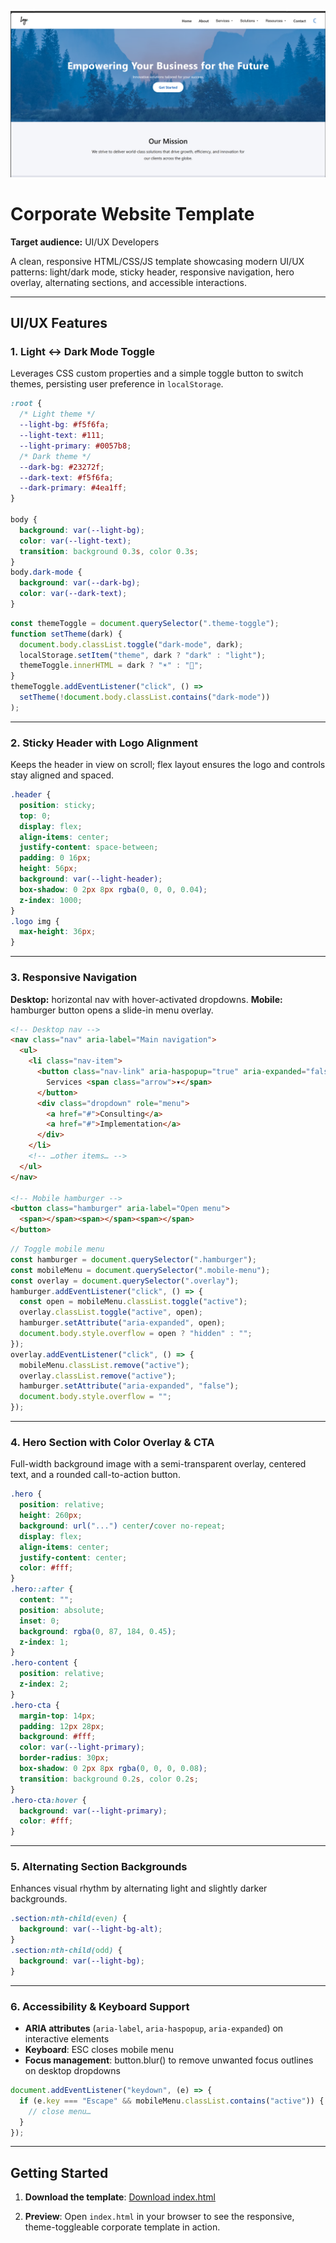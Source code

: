 ![Template Screenshot](screenshot.png)

# Corporate Website Template

**Target audience:** UI/UX Developers

A clean, responsive HTML/CSS/JS template showcasing modern UI/UX patterns: light/dark mode, sticky header, responsive navigation, hero overlay, alternating sections, and accessible interactions.

---

## UI/UX Features

### 1. Light ↔ Dark Mode Toggle

Leverages CSS custom properties and a simple toggle button to switch themes, persisting user preference in `localStorage`.

```css
:root {
  /* Light theme */
  --light-bg: #f5f6fa;
  --light-text: #111;
  --light-primary: #0057b8;
  /* Dark theme */
  --dark-bg: #23272f;
  --dark-text: #f5f6fa;
  --dark-primary: #4ea1ff;
}

body {
  background: var(--light-bg);
  color: var(--light-text);
  transition: background 0.3s, color 0.3s;
}
body.dark-mode {
  background: var(--dark-bg);
  color: var(--dark-text);
}
```

```js
const themeToggle = document.querySelector(".theme-toggle");
function setTheme(dark) {
  document.body.classList.toggle("dark-mode", dark);
  localStorage.setItem("theme", dark ? "dark" : "light");
  themeToggle.innerHTML = dark ? "☀️" : "🌙";
}
themeToggle.addEventListener("click", () =>
  setTheme(!document.body.classList.contains("dark-mode"))
);
```

---

### 2. Sticky Header with Logo Alignment

Keeps the header in view on scroll; flex layout ensures the logo and controls stay aligned and spaced.

```css
.header {
  position: sticky;
  top: 0;
  display: flex;
  align-items: center;
  justify-content: space-between;
  padding: 0 16px;
  height: 56px;
  background: var(--light-header);
  box-shadow: 0 2px 8px rgba(0, 0, 0, 0.04);
  z-index: 1000;
}
.logo img {
  max-height: 36px;
}
```

---

### 3. Responsive Navigation

**Desktop:** horizontal nav with hover-activated dropdowns.
**Mobile:** hamburger button opens a slide-in menu overlay.

```html
<!-- Desktop nav -->
<nav class="nav" aria-label="Main navigation">
  <ul>
    <li class="nav-item">
      <button class="nav-link" aria-haspopup="true" aria-expanded="false">
        Services <span class="arrow">▾</span>
      </button>
      <div class="dropdown" role="menu">
        <a href="#">Consulting</a>
        <a href="#">Implementation</a>
      </div>
    </li>
    <!-- …other items… -->
  </ul>
</nav>

<!-- Mobile hamburger -->
<button class="hamburger" aria-label="Open menu">
  <span></span><span></span><span></span>
</button>
```

```js
// Toggle mobile menu
const hamburger = document.querySelector(".hamburger");
const mobileMenu = document.querySelector(".mobile-menu");
const overlay = document.querySelector(".overlay");
hamburger.addEventListener("click", () => {
  const open = mobileMenu.classList.toggle("active");
  overlay.classList.toggle("active", open);
  hamburger.setAttribute("aria-expanded", open);
  document.body.style.overflow = open ? "hidden" : "";
});
overlay.addEventListener("click", () => {
  mobileMenu.classList.remove("active");
  overlay.classList.remove("active");
  hamburger.setAttribute("aria-expanded", "false");
  document.body.style.overflow = "";
});
```

---

### 4. Hero Section with Color Overlay & CTA

Full-width background image with a semi-transparent overlay, centered text, and a rounded call-to-action button.

```css
.hero {
  position: relative;
  height: 260px;
  background: url("...") center/cover no-repeat;
  display: flex;
  align-items: center;
  justify-content: center;
  color: #fff;
}
.hero::after {
  content: "";
  position: absolute;
  inset: 0;
  background: rgba(0, 87, 184, 0.45);
  z-index: 1;
}
.hero-content {
  position: relative;
  z-index: 2;
}
.hero-cta {
  margin-top: 14px;
  padding: 12px 28px;
  background: #fff;
  color: var(--light-primary);
  border-radius: 30px;
  box-shadow: 0 2px 8px rgba(0, 0, 0, 0.08);
  transition: background 0.2s, color 0.2s;
}
.hero-cta:hover {
  background: var(--light-primary);
  color: #fff;
}
```

---

### 5. Alternating Section Backgrounds

Enhances visual rhythm by alternating light and slightly darker backgrounds.

```css
.section:nth-child(even) {
  background: var(--light-bg-alt);
}
.section:nth-child(odd) {
  background: var(--light-bg);
}
```

---

### 6. Accessibility & Keyboard Support

- **ARIA attributes** (`aria-label`, `aria-haspopup`, `aria-expanded`) on interactive elements
- **Keyboard**: ESC closes mobile menu
- **Focus management**: button.blur() to remove unwanted focus outlines on desktop dropdowns

```js
document.addEventListener("keydown", (e) => {
  if (e.key === "Escape" && mobileMenu.classList.contains("active")) {
    // close menu…
  }
});
```

---

## Getting Started

1. **Download the template**:
   [Download index.html](index.html)

2. **Preview**:
   Open `index.html` in your browser to see the responsive, theme-toggleable corporate template in action.

